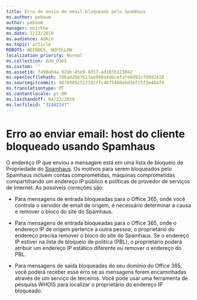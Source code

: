 ```yaml
---
title: Erro de envio de email bloqueado pelo SpamHaus
ms.author: pebaum
author: pebaum
manager: mnirkhe
ms.date: 2/23/2018
ms.audience: Admin
ms.topic: article
ROBOTS: NOINDEX, NOFOLLOW
localization_priority: Normal
ms.collection: Adm_O365
ms.custom: ''
ms.assetid: fa98ab4a-92eb-45e9-8d57-ad10fb123042
ms.openlocfilehash: 7d6ad2667613ae948a4abcefafe8d91cf89d2418
ms.sourcegitcommit: 9d78905c512192ffc4675468abd2efc5f2e4baf4
ms.translationtype: MT
ms.contentlocale: pt-BR
ms.lasthandoff: 04/23/2019
ms.locfileid: "32402247"
---
```

# <a name="error-sending-email-client-host-blocked-using-spamhaus"></a>Erro ao enviar email: host do cliente bloqueado usando Spamhaus

O endereço IP que enviou a mensagem está em uma lista de bloqueio de Propriedade do [Spamhaus](https://go.microsoft.com/fwlink/p/?linkid=123245). Os motivos para serem bloqueados pelo Spamhaus incluem contas comprometidas, máquinas comprometidas compartilhando um endereço IP público e políticas de provedor de serviços de Internet. As possíveis correções são:
  
- Para mensagens de entrada bloqueadas para o Office 365, onde você controla o servidor de email de origem, é necessário determinar a causa e remover o bloco do site do Spamhaus.
    
- Para mensagens de entrada bloqueadas para o Office 365, onde o endereço IP de origem pertence a outra pessoa, o proprietário do endereço precisa remover o bloco do site do Spamhaus. Se o endereço IP estiver na lista de bloqueio de política (PBL), o proprietário poderá atribuir um endereço IP estático diferente ou remover o endereço do PBL.
    
- Para mensagens de saída bloqueadas do seu domínio do Office 365, você poderá receber esse erro se as mensagens forem encaminhadas através de um serviço de terceiros. Você pode usar uma ferramenta de pesquisa WHOIS para localizar o proprietário do endereço IP bloqueado.
    


